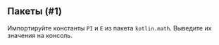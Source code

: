 ## Пакеты (#1)

Импортируйте константы `PI` и `E` из пакета `kotlin.math`. Выведите их значения на консоль.